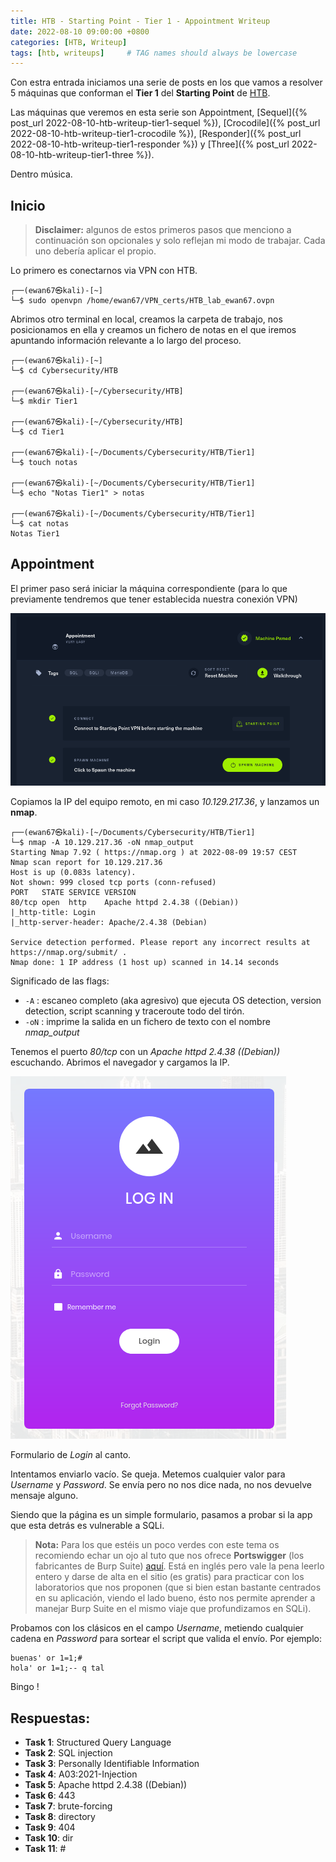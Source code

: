 ```yaml
---
title: HTB - Starting Point - Tier 1 - Appointment Writeup
date: 2022-08-10 09:00:00 +0800
categories: [HTB, Writeup]
tags: [htb, writeups]     # TAG names should always be lowercase
---
```


Con estra entrada iniciamos una serie de posts en los que vamos a resolver 5 máquinas que conforman el **Tier 1** del **Starting Point** de [HTB](https://app.hackthebox.com/starting-point).

Las máquinas que veremos en esta serie son Appointment, [Sequel]({% post_url 2022-08-10-htb-writeup-tier1-sequel %}), [Crocodile]({% post_url 2022-08-10-htb-writeup-tier1-crocodile %}), [Responder]({% post_url 2022-08-10-htb-writeup-tier1-responder %}) y [Three]({% post_url 2022-08-10-htb-writeup-tier1-three %}).

Dentro música.

## Inicio

> **Disclaimer:** algunos de estos primeros pasos que menciono a continuación son opcionales y solo reflejan mi modo de trabajar. Cada uno debería aplicar el propio.

Lo primero es conectarnos via VPN con HTB.

```console
┌──(ewan67㉿kali)-[~]
└─$ sudo openvpn /home/ewan67/VPN_certs/HTB_lab_ewan67.ovpn
```

Abrimos otro terminal en local, creamos la carpeta de trabajo, nos posicionamos en ella y creamos un fichero de notas en el que iremos apuntando información relevante a lo largo del proceso.

```console
┌──(ewan67㉿kali)-[~]
└─$ cd Cybersecurity/HTB

┌──(ewan67㉿kali)-[~/Cybersecurity/HTB]
└─$ mkdir Tier1

┌──(ewan67㉿kali)-[~/Cybersecurity/HTB]
└─$ cd Tier1

┌──(ewan67㉿kali)-[~/Documents/Cybersecurity/HTB/Tier1]
└─$ touch notas

┌──(ewan67㉿kali)-[~/Documents/Cybersecurity/HTB/Tier1]
└─$ echo "Notas Tier1" > notas

┌──(ewan67㉿kali)-[~/Documents/Cybersecurity/HTB/Tier1]
└─$ cat notas
Notas Tier1
```

## Appointment

El primer paso será iniciar la máquina correspondiente (para lo que previamente tendremos que tener establecida nuestra conexión VPN)

![](/assets/posts/20220810/img06.png)

Copiamos la IP del equipo remoto, en mi caso *10.129.217.36*, y lanzamos un **nmap**.

```console
┌──(ewan67㉿kali)-[~/Documents/Cybersecurity/HTB/Tier1]
└─$ nmap -A 10.129.217.36 -oN nmap_output
Starting Nmap 7.92 ( https://nmap.org ) at 2022-08-09 19:57 CEST
Nmap scan report for 10.129.217.36
Host is up (0.083s latency).
Not shown: 999 closed tcp ports (conn-refused)
PORT   STATE SERVICE VERSION
80/tcp open  http    Apache httpd 2.4.38 ((Debian))
|_http-title: Login
|_http-server-header: Apache/2.4.38 (Debian)

Service detection performed. Please report any incorrect results at https://nmap.org/submit/ .
Nmap done: 1 IP address (1 host up) scanned in 14.14 seconds
```

Significado de las flags:

* `-A`&nbsp;: escaneo completo (aka agresivo) que ejecuta OS detection, version detection, script scanning y traceroute todo del tirón.
* `-oN`&nbsp;: imprime la salida en un fichero de texto con el nombre *nmap_output*

Tenemos el puerto *80/tcp* con un *Apache httpd 2.4.38 ((Debian))* escuchando. Abrimos el navegador y cargamos la IP.

![](/assets/posts/20220810/img07.png)

Formulario de *Login* al canto.

Intentamos enviarlo vacío. Se queja. Metemos cualquier valor para *Username* y *Password*. Se envía pero no nos dice nada, no nos devuelve mensaje alguno.

Siendo que la página es un simple formulario, pasamos a probar si la app que esta detrás es vulnerable a SQLi.

> **Nota:** Para los que estéis un poco verdes con este tema os recomiendo echar un ojo al tuto que nos ofrece **Portswigger** (los fabricantes de Burp Suite) [aquí](https://portswigger.net/web-security/sql-injection). Está en inglés pero vale la pena leerlo entero y darse de alta en el sitio (es gratis) para practicar con los laboratorios que nos proponen (que si bien estan bastante centrados en su aplicación, viendo el lado bueno, ésto nos permite aprender a manejar Burp Suite en el mismo viaje que profundizamos en SQLi).

Probamos con los clásicos en el campo *Username*, metiendo cualquier cadena en *Password* para sortear el script que valida el envío. Por ejemplo:

```
buenas' or 1=1;#
hola' or 1=1;-- q tal
```

Bingo !

## Respuestas:

* <strong>Task 1</strong>: Structured Query Language
* <strong>Task 2</strong>: SQL injection
* <strong>Task 3</strong>: Personally Identifiable Information
* <strong>Task 4</strong>: A03:2021-Injection
* <strong>Task 5</strong>: Apache httpd 2.4.38 ((Debian))
* <strong>Task 6</strong>: 443
* <strong>Task 7</strong>: brute-forcing
* <strong>Task 8</strong>: directory
* <strong>Task 9</strong>: 404
* <strong>Task 10</strong>: dir
* <strong>Task 11</strong>: #

